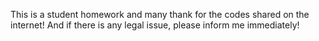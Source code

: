 This is a student homework and many thank for the codes shared on the internet! And if there is any legal issue, please inform me immediately!
